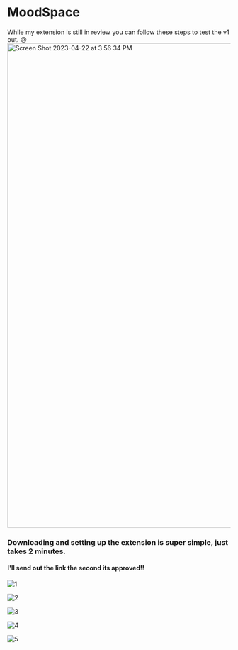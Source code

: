 # MoodSpace

While my extension is still in review you can follow these steps to test the v1 out. 😢
<br/>
<img width="1091" alt="Screen Shot 2023-04-22 at 3 56 34 PM" src="https://user-images.githubusercontent.com/63084147/233804018-43c9bee4-2dd2-4a9e-9934-9825962ace3c.png">


### Downloading and setting up the extension is super simple, just takes 2 minutes. 
#### I'll send out the link the second its approved!!
![1](https://user-images.githubusercontent.com/63084147/233804026-7ea3b6c1-2067-47b8-b099-da26f0339674.png)

![2](https://user-images.githubusercontent.com/63084147/233804028-dc466588-55ab-42cd-8cd6-a3014d2f3934.png)

![3](https://user-images.githubusercontent.com/63084147/233804030-27476696-50cd-4458-9d87-5f7980704270.png)

![4](https://user-images.githubusercontent.com/63084147/233804032-d9a71539-e2eb-4a80-a6f8-44f281a835bd.png)

![5](https://user-images.githubusercontent.com/63084147/233804033-82023aea-e055-4c1d-8682-4767a219bc07.png)
